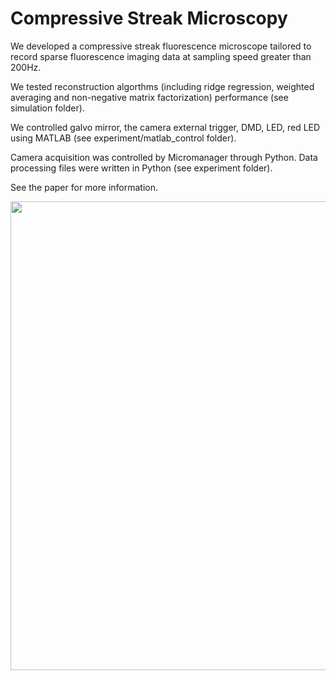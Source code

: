 # Compressive Streak Microscopy
We developed a compressive streak fluorescence microscope tailored to record sparse fluorescence imaging data at sampling speed greater than 200Hz.

We tested reconstruction algorthms (including ridge regression, weighted averaging and non-negative matrix factorization) performance (see simulation folder).

We controlled galvo mirror, the camera external trigger, DMD, LED, red LED using MATLAB (see experiment/matlab_control folder). 

Camera acquisition was controlled by Micromanager through Python. Data processing files were written in Python (see experiment folder). 

See the paper for more information. 



<p align="center" width="100%">
<img src="https://github.com/user-attachments/assets/3f3bd9a5-34ff-403f-a388-9c73fa6d0076" width="750" />
</p>

